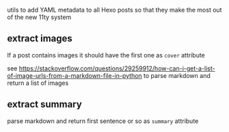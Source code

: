 
utils to add YAML metadata to all Hexo posts so that they make the most out of the new 11ty system

## extract images

If a post contains images it should have the first one as `cover` attribute

see https://stackoverflow.com/questions/29259912/how-can-i-get-a-list-of-image-urls-from-a-markdown-file-in-python to parse markdown and return a list of images


## extract summary

parse markdown and return first sentence or so as `summary` attribute